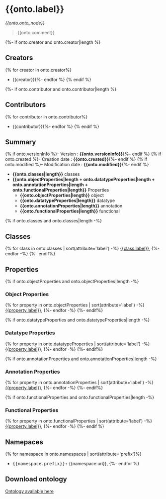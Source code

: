 # {{onto.label}}

_{{onto.onto_node}}_

> {{onto.comment}}

{%- if onto.creator and onto.creator|length %}

## Creators
{% for creator in onto.creator%}
- {{creator}}{%- endfor %}
{% endif %}

{%- if onto.contributor and onto.contributor|length %}

## Contributors
{% for contributor in onto.contributor%}
- {{contributor}}{%- endfor %}
{% endif %}

## Summary

{% if onto.versionInfo %}- Version : **{{onto.versionInfo}}**{%- endif %}
{% if onto.created %}- Creation date : **{{onto.created}}**{%- endif %}
{% if onto.modified %}- Modification date : **{{onto.modified}}**{%- endif %}
- **{{onto.classes|length}}** classes
- **{{onto.objectProperties|length + onto.datatypeProperties|length + onto.annotationProperties|length + onto.functionalProperties|length}}** Properties
  - **{{onto.objectProperties|length}}** object
  - **{{onto.datatypeProperties|length}}** datatype
  - **{{onto.annotationProperties|length}}** annotation
  - **{{onto.functionalProperties|length}}** functional

{% if onto.classes and onto.classes|length -%}
## Classes

{% for class in onto.classes | sort(attribute='label') -%}
[{{class.label}}](class/{{class.id}}.md),
{%- endfor -%}
{%- endif%}

## Properties

{% if onto.objectProperties and onto.objectProperties|length -%}
### Object Properties

{% for property in onto.objectProperties | sort(attribute='label') -%}
[{{property.label}}](property/{{property.id}}.md),
{%- endfor -%}
{%- endif%}

{% if onto.datatypeProperties and onto.datatypeProperties|length -%}
### Datatype Properties

{% for property in onto.datatypeProperties | sort(attribute='label') -%}
[{{property.label}}](property/{{property.id}}.md),
{%- endfor -%}
{%- endif%}

{% if onto.annotationProperties and onto.annotationProperties|length -%}
### Annotation Properties

{% for property in onto.annotationProperties | sort(attribute='label') -%}
[{{property.label}}](property/{{property.id}}.md),
{%- endfor -%}
{%- endif%}

{% if onto.functionalProperties and onto.functionalProperties|length -%}
### Functional Properties

{% for property in onto.functionalProperties | sort(attribute='label') -%}
[{{property.label}}](property/{{property.id}}.md),
{%- endfor -%}
{%- endif %}

## Namepaces
{% for namespace in onto.namespaces | sort(attribute='prefix')%}
- <kbd>{{namespace.prefix}}:</kbd> {{namespace.uri}},
{%- endfor %}

## Download ontology

[Ontology available here](./ontology.ttl)
